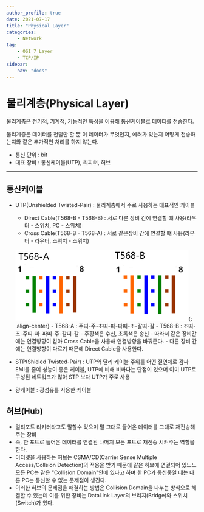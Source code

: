 ```yaml
---
author_profile: true
date: 2021-07-17
title: "Physical Layer"
categories: 
    - Network
tag: 
    - OSI 7 Layer
    - TCP/IP
sidebar:
    nav: "docs"
---
```


# 물리계층(Physical Layer)

물리계층은 전기적, 기계적, 기능적인 특성을 이용해 통신케이블로 데이터를 전송한다.

물리계층은 데이터를 전달만 할 뿐 이 데이터가 무엇인지, 에러가 있는지 어떻게 전송하는지와 같은 추가적인 처리를 하지 않는다.

- 통신 단위 : bit
- 대표 장비 : 통신케이블(UTP), 리피터, 허브

---

##  통신케이블

- UTP(Unshielded Twisted-Pair) : 물리계층에서 주로 사용하는 대표적인 케이블
    - Direct Cable(T568-B - T568-B) : 서로 다른 장비 간에 연결할 떄 사용(라우터 - 스위치, PC - 스위치)
    - Cross Cable(T568-B - T568-A) : 서로 같은장비 간에 연결할 떄 사용(라우터 - 라우터, 스위치 - 스위치)

    ![Cross-Direct](/assets/images/2021-07-21/crossdirect.PNG){: .align-center}
        - T568-A : 주띠-주-초띠-파-파띠-초-갈띠-갈
        - T568-B : 초띠-초-주띠-파-파띠-주-갈띠-갈
        - 주황색은 수신, 초록색은 송신
        - 따라서 같은 장비간에는 연결방향이 같아 Cross Cable을 사용해 연결방향을 바꿔준다.
        - 다른 장비 간에는 연결방향이 다르기 때문에 Direct Cable을 사용한다.

- STP(Shieled Twisted-Pair) : UTP와 달리 케이블 주위를 어떤 절연체로 감싸 EMI를 줄여 성능이 좋은 케이블, UTP에 비해 비싸다는 단점이 있으며 이미 UTP로 구성된 네트워크가 많아 STP 보다 UTP가 주로 사용
- 광케이블 : 광섬유를 사용한 케이블


## 허브(Hub)

- 멀티포트 리키터라고도 말할수 있으며 말 그대로 들어온 데이터를 그대로 재전송해주는 장비
- 즉, 한 포트로 들어온 데이터를 연결된 나머지 모든 포트로 재전송 시켜주는 역할을 한다.
- 이더넷을 사용하는 허브는 CSMA/CD(Carrier Sense Multiple Access/Collsion Detection)의 적용을 받기 때문에 같은 허브에 연결되어 있느느 모든 PC는 같은 "Collision Domain"안에 있다고 하며 한 PC가 통신중일 떄는 다른 PC는 통신할 수 없는 문제점이 생긴다.
- 이러한 허브의 문제점을 해결하는 방법은 Collision Domain을 나누는 방식으로 해결할 수 있는데 이를 위한 장비는 DataLink Layer의 브리지(Bridge)와 스위치(Switch)가 있다.